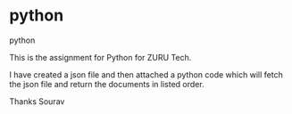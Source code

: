 # python
python


This is the assignment for Python for ZURU Tech.

I have created a json file and then attached a python code which will fetch the json file and return the documents in listed order.

Thanks
Sourav
